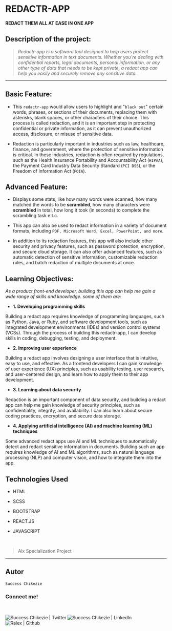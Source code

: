# REDACTR-APP
__REDACT THEM ALL AT EASE IN ONE APP__


## Description of the project:

> _Redactr-app is a software tool designed to help users protect sensitive information in text documents. Whether you're dealing with confidential reports, legal documents, personal information, or any other type of data that needs to be kept private, a redact app can help you easily and securely remove any sensitive data._

**************************


## Basic Feature:

* This `redactr-app` would allow users to highlight and "`black out`" certain words, phrases, or sections of their documents, replacing them with asterisks, blank spaces, or other characters of their choice. This process is called redaction, and it is an important step in protecting confidential or private information, as it can prevent unauthorized access, disclosure, or misuse of sensitive data.

* Redaction is particularly important in industries such as law, healthcare, finance, and government, where the protection of sensitive information is critical. In these industries, redaction is often required by regulations, such as the Health Insurance Portability and Accountability Act (`HIPAA`), the Payment Card Industry Data Security Standard (`PCI DSS`), or the Freedom of Information Act (`FOIA`).


## Advanced Feature:

* Displays some stats, like how many words were scanned, how many matched the words to be **scrambled**, how many characters were **scrambled** in total, how long it took (in seconds) to complete the scrambling task e.t.c.

* This app can also be used to redact information in a variety of document formats, including `PDF, Microsoft Word, Excel, PowerPoint, and more`.

* In addition to its redaction features, this app will also include other security and privacy features, such as password protection, encryption, and secure cloud storage. It can also offer advanced features, such as automatic detection of sensitive information, customizable redaction rules, and batch redaction of multiple documents at once.


## Learning Objectives:

_As a product front-end developer, building this app can help me gain a wide range of skills and knowledge. some of them are:_


* **1. Developing programming skills**

Building a redact app requires knowledge of programming languages, such as Python, Java, or Ruby, and software development tools, such as integrated development environments (IDEs) and version control systems (VCSs). Through the process of building this redactr-app, I can develop skills in coding, debugging, testing, and deployment.


* **2. Improving user experience**

Building a redact app involves designing a user interface that is intuitive, easy to use, and effective. As a frontend developers I can gain knowledge of user experience (UX) principles, such as usability testing, user research, and user-centered design, and learn how to apply them to their app development.


* **3. Learning about data security**

Redaction is an important component of data security, and building a redact app can help me gain knowledge of security principles, such as confidentiality, integrity, and availability. I can also learn about secure coding practices, encryption, and secure data storage.


* **4. Applying artificial intelligence (AI) and machine learning (ML) techniques**

Some advanced redact apps use AI and ML techniques to automatically detect and redact sensitive information in documents. Building such an app requires knowledge of AI and ML algorithms, such as natural language processing (NLP) and computer vision, and how to integrate them into the app.


## Technologies Used

* HTML

* SCSS

* BOOTSTRAP

* REACT.JS

* JAVASCRIPT

<br>

> Alx  Specialization Project 

--------------------------

## Autor

```Success Chikezie```

### Connect me!

<br>
<div>

<a  href="https://twitter.com/succynice"  target="_blank">  <img  align="left"  alt="Success Chikezie | Twitter"  src="https://img.shields.io/twitter/follow/succynice?style=social"/>  </a>

<a  href="https://www.linkedin.com/in/succynice/"  target="_blank">  <img  align="left"  alt="Success Chikezie | LinkedIn"  src="https://img.shields.io/badge/LinkedIn-+24K-blue?style=social&logo=linkedin"/>  </a>

<a  href="https://github.com/succynice/"  target="_blank">  <img  align="left"  src="https://img.shields.io/github/followers/succynice?style=social"  alt="Ralex | Github">  </a>
</br>
</div>
